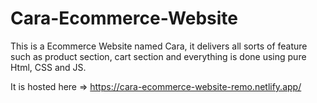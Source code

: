 # Cara-Ecommerce-Website

This is a Ecommerce Website named Cara, it delivers all sorts of feature such as product section, cart section and everything is done using pure Html, CSS and JS.

It is hosted here => https://cara-ecommerce-website-remo.netlify.app/
